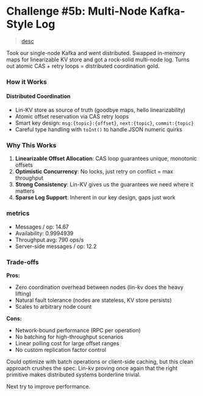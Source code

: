 # Challenge #5b: Multi-Node Kafka-Style Log
> [desc](https://fly.io/dist-sys/5b/)

Took our single-node Kafka and went distributed. Swapped in-memory maps for linearizable KV store and got a rock-solid multi-node log. Turns out atomic CAS + retry loops = distributed coordination gold.

### How it Works

#### Distributed Coordination
- Lin-KV store as source of truth (goodbye maps, hello linearizability)
- Atomic offset reservation via CAS retry loops
- Smart key design: `msg:{topic}:{offset}`, `next:{topic}`, `commit:{topic}`
- Careful type handling with `toInt()` to handle JSON numeric quirks

### Why This Works

1. **Linearizable Offset Allocation**: CAS loop guarantees unique, monotonic offsets
2. **Optimistic Concurrency**: No locks, just retry on conflict = max throughput
3. **Strong Consistency**: Lin-KV gives us the guarantees we need where it matters
4. **Sparse Log Support**: Inherent in our key design, gaps just work

### metrics

* Messages / op: 14.67
* Availability: 0.9994939
* Throughput avg: 790 ops/s
* Server-side messages / op: 12.2

### Trade-offs

**Pros:**
- Zero coordination overhead between nodes (lin-kv does the heavy lifting)
- Natural fault tolerance (nodes are stateless, KV store persists)
- Scales to arbitrary node count

**Cons:**
- Network-bound performance (RPC per operation)
- No batching for high-throughput scenarios
- Linear polling cost for large offset ranges
- No custom replication factor control

Could optimize with batch operations or client-side caching, but this clean approach crushes the spec. Lin-kv proving once again that the right primitive makes distributed systems borderline trivial.

Next try to improve performance.